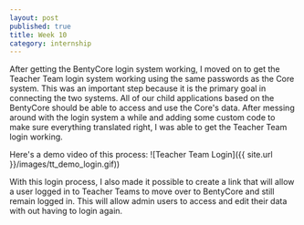 ```yaml
---
layout: post
published: true
title: Week 10
category: internship
---
```


After getting the BentyCore login system working, I moved on to get the Teacher Team login system working using the same passwords as the Core system. This was an important step because it is the primary goal in connecting the two systems. All of our child applications based on the BentyCore should be able to access and use the Core's data. After messing around with the login system a while and adding some custom code to make sure everything translated right, I was able to get the Teacher Team login working. 

Here's a demo video of this process:
![Teacher Team Login]({{ site.url }}/images/tt_demo_login.gif))


With this login process, I also made it possible to create a link that will allow a user logged in to Teacher Teams to move over to BentyCore and still remain logged in. This will allow admin users to access and edit their data with out having to login again. 
